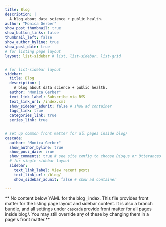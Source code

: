 ```yaml
---
title: Blog
description: |
  A blog about data science + public health.
author: "Monica Gerber"
show_post_thumbnail: true
show_button_links: false
thumbnail_left: false
show_author_byline: true
show_post_date: true
# for listing page layout
layout: list-sidebar # list, list-sidebar, list-grid


# for list-sidebar layout
sidebar: 
  title: Blog
  description: |
    A blog about data science + public health.
  author: "Monica Gerber"
  text_link_label: Subscribe via RSS
  text_link_url: /index.xml
  show_sidebar_adunit: false # show ad container
  tags_link: true
  categories_link: true
  series_link: true


# set up common front matter for all pages inside blog/
cascade:
  author: "Monica Gerber"
  show_author_byline: true
  show_post_date: true
  show_comments: true # see site config to choose Disqus or Utterances
  # for single-sidebar layout
  sidebar:
    text_link_label: View recent posts
    text_link_url: /blog/
    show_sidebar_adunit: false # show ad container

---
```


** No content below YAML for the blog _index. This file provides front matter for the listing page layout and sidebar content. It is also a branch bundle, and all settings under `cascade` provide front matter for all pages inside blog/. You may still override any of these by changing them in a page's front matter.**
